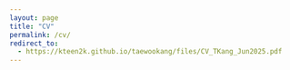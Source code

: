 ```yaml
---
layout: page
title: "CV"
permalink: /cv/
redirect_to:
  - https://kteen2k.github.io/taewookang/files/CV_TKang_Jun2025.pdf
---
```

